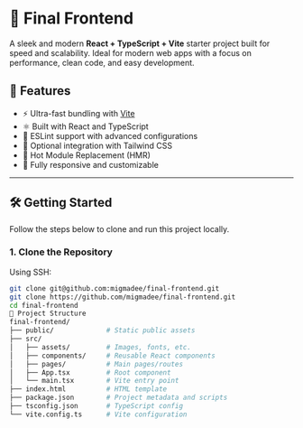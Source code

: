 # 🚀 Final Frontend

A sleek and modern **React + TypeScript + Vite** starter project built for speed and scalability. Ideal for modern web apps with a focus on performance, clean code, and easy development.

## 🌟 Features

- ⚡ Ultra-fast bundling with [Vite](https://vitejs.dev/)
- ⚛️ Built with React and TypeScript
- 🧠 ESLint support with advanced configurations
- 💅 Optional integration with Tailwind CSS
- 🔁 Hot Module Replacement (HMR)
- 📱 Fully responsive and customizable

---

## 🛠️ Getting Started

Follow the steps below to clone and run this project locally.

### 1. Clone the Repository

Using SSH:

```bash
git clone git@github.com:migmadee/final-frontend.git
git clone https://github.com/migmadee/final-frontend.git
cd final-frontend
📂 Project Structure
final-frontend/
├── public/             # Static public assets
├── src/
│   ├── assets/         # Images, fonts, etc.
│   ├── components/     # Reusable React components
│   ├── pages/          # Main pages/routes
│   ├── App.tsx         # Root component
│   └── main.tsx        # Vite entry point
├── index.html          # HTML template
├── package.json        # Project metadata and scripts
├── tsconfig.json       # TypeScript config
└── vite.config.ts      # Vite configuration
